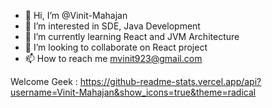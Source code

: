 - 👋 Hi, I’m @Vinit-Mahajan
- 👀 I’m interested in SDE, Java Development
- 🌱 I’m currently learning React and JVM Architecture
- 💞️ I’m looking to collaborate on React project
- 📫 How to reach me mvinit923@gmail.com

<!---
Vinit-Mahajan/Vinit-Mahajan is a ✨ special ✨ repository because its `README.md` (this file) appears on your GitHub profile.
You can click the Preview link to take a look at your changes.
--->
Welcome Geek : https://github-readme-stats.vercel.app/api?username=Vinit-Mahajan&show_icons=true&theme=radical
